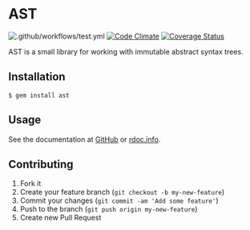 # AST

![.github/workflows/test.yml](https://github.com/whitequark/ast/actions/workflows/test.yml/badge.svg)
[![Code Climate](https://codeclimate.com/github/whitequark/ast.svg)](https://codeclimate.com/github/whitequark/ast)
[![Coverage Status](https://coveralls.io/repos/whitequark/ast/badge.svg?branch=master)](https://coveralls.io/r/whitequark/ast)

AST is a small library for working with immutable abstract syntax trees.

## Installation

    $ gem install ast

## Usage

See the documentation at [GitHub](http://whitequark.github.io/ast/frames.html) or [rdoc.info](http://rdoc.info/gems/ast).

## Contributing

1. Fork it
2. Create your feature branch (`git checkout -b my-new-feature`)
3. Commit your changes (`git commit -am 'Add some feature'`)
4. Push to the branch (`git push origin my-new-feature`)
5. Create new Pull Request

